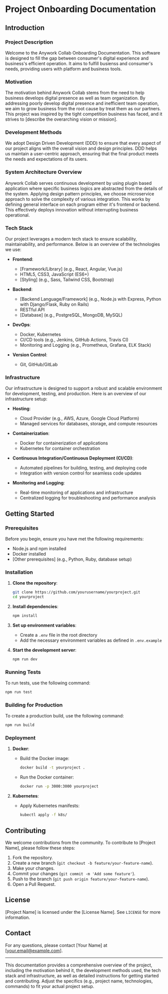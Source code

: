 # Project Onboarding Documentation

## Introduction

### Project Description

Welcome to the Anywork Collab Onboarding Documentation. This software is designed to fill the gap between consumer's digital experience and business's efficient operation. It aims to fulfill busienss and consumer's needs, providing users with platform and business tools.

### Motivation

The motivation behind Anywork Collab stems from the need to help business develops digital presence as well as team organization. By addressing poorly develop digital presence and inefficient team operation, we aim to grow business from the root cause by treat them as our partners. This project was inspired by the tight competition business has faced, and it strives to [describe the overarching vision or mission].

### Development Methods

We adopt Design Driven Development (DDD) to ensure that every aspect of our project aligns with the overall vision and design principles. DDD helps us maintain a user-centric approach, ensuring that the final product meets the needs and expectations of its users.

### System Architecture Overview

Anywork Collab serves continuous development by using plugin based application where specific business logics are abstracted from the details of the system. Applying design pattern principles, we choose microservice approach to solve the complexity of various integration. This works by defining general interface on each program either it's frontend or backend. This effectively deploys innovation without interrupting business operational.

### Tech Stack

Our project leverages a modern tech stack to ensure scalability, maintainability, and performance. Below is an overview of the technologies we use:

- **Frontend**:
  - [Framework/Library] (e.g., React, Angular, Vue.js)
  - HTML5, CSS3, JavaScript (ES6+)
  - [Styling] (e.g., Sass, Tailwind CSS, Bootstrap)

- **Backend**:
  - [Backend Language/Framework] (e.g., Node.js with Express, Python with Django/Flask, Ruby on Rails)
  - RESTful API
  - [Database] (e.g., PostgreSQL, MongoDB, MySQL)

- **DevOps**:
  - Docker, Kubernetes
  - CI/CD tools (e.g., Jenkins, GitHub Actions, Travis CI)
  - Monitoring and Logging (e.g., Prometheus, Grafana, ELK Stack)

- **Version Control**:
  - Git, GitHub/GitLab

### Infrastructure

Our infrastructure is designed to support a robust and scalable environment for development, testing, and production. Here is an overview of our infrastructure setup:

- **Hosting**:
  - Cloud Provider (e.g., AWS, Azure, Google Cloud Platform)
  - Managed services for databases, storage, and compute resources

- **Containerization**:
  - Docker for containerization of applications
  - Kubernetes for container orchestration

- **Continuous Integration/Continuous Deployment (CI/CD)**:
  - Automated pipelines for building, testing, and deploying code
  - Integration with version control for seamless code updates

- **Monitoring and Logging**:
  - Real-time monitoring of applications and infrastructure
  - Centralized logging for troubleshooting and performance analysis

## Getting Started

### Prerequisites

Before you begin, ensure you have met the following requirements:
- Node.js and npm installed
- Docker installed
- [Other prerequisites] (e.g., Python, Ruby, database setup)

### Installation

1. **Clone the repository**:
   ```sh
   git clone https://github.com/yourusername/yourproject.git
   cd yourproject
   ```

2. **Install dependencies**:
   ```sh
   npm install
   ```

3. **Set up environment variables**:
   - Create a `.env` file in the root directory
   - Add the necessary environment variables as defined in `.env.example`

4. **Start the development server**:
   ```sh
   npm run dev
   ```

### Running Tests

To run tests, use the following command:
```sh
npm run test
```

### Building for Production

To create a production build, use the following command:
```sh
npm run build
```

### Deployment

1. **Docker**:
   - Build the Docker image:
     ```sh
     docker build -t yourproject .
     ```
   - Run the Docker container:
     ```sh
     docker run -p 3000:3000 yourproject
     ```

2. **Kubernetes**:
   - Apply Kubernetes manifests:
     ```sh
     kubectl apply -f k8s/
     ```

## Contributing

We welcome contributions from the community. To contribute to [Project Name], please follow these steps:

1. Fork the repository.
2. Create a new branch (`git checkout -b feature/your-feature-name`).
3. Make your changes.
4. Commit your changes (`git commit -m 'Add some feature'`).
5. Push to the branch (`git push origin feature/your-feature-name`).
6. Open a Pull Request.

## License

[Project Name] is licensed under the [License Name]. See `LICENSE` for more information.

## Contact

For any questions, please contact [Your Name] at [your.email@example.com].

---

This documentation provides a comprehensive overview of the project, including the motivation behind it, the development methods used, the tech stack and infrastructure, as well as detailed instructions for getting started and contributing. Adjust the specifics (e.g., project name, technologies, commands) to fit your actual project setup.